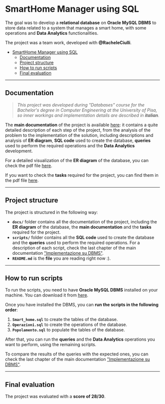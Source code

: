 # SmartHome Manager using SQL

The goal was to develop a **relational database** on **Oracle MySQL DBMS** to store data related to a system that manages a smart home, with some operations and **Data Analytics** functionalities.

The project was a team work, developed with **@RacheleCiulli**.

- [SmartHome Manager using SQL](#smarthome-manager-using-sql)
  - [Documentation](#documentation)
  - [Project structure](#project-structure)
  - [How to run scripts](#how-to-run-scripts)
  - [Final evaluation](#final-evaluation)


---

## Documentation

> _This project was developed during "Databases" course for the Bachelor's degree in Computer Engineering at the University of Pisa, so inner workings and implementation details are described in **italian**._

The **main documentation** of the project is available [here](/docs/Documentazione.pdf): it contains a quite detailed description of each step of the project, from the analysis of the problem to the implementation of the solution, including descriptions and analysis of **ER diagram**, **SQL code** used to create the database, **queries** used to perform the required operations and the **Data Analytics** development.

For a detailed visualization of the **ER diagram** of the database, you can check the pdf file [here](/docs/Modello_ER.pdf).

If you want to check the **tasks** required for the project, you can find them in the pdf file [here](/docs/Specifiche.pdf).

---

## Project structure

The project is structured in the following way:
- **`docs/`** folder contains all the documentation of the project, including the **ER diagram** of the database, the **main documentation** and the **tasks** required for the project.
- **`scripts/`** folder contains all the **SQL code** used to create the database and the **queries** used to perform the required operations. For a description of each script, check the last chapter of the main documentation ["Implementazione su DBMS"](/docs/Documentazione.pdf).
- **`README.md`** is the **file** you are reading right now :).

---

## How to run scripts

To run the scripts, you need to have **Oracle MySQL DBMS** installed on your machine. You can download it from [here](https://dev.mysql.com/downloads/mysql/).

Once you have installed the DBMS, you can **run the scripts in the following order**:
1. **`Smart_home.sql`** to create the tables of the database.
2. **`Operazioni.sql`** to create the operations of the database.
3. **`Popolamento.sql`** to populate the tables of the database.
   
After that, you can run the **queries** and the **Data Analytics** operations you want to perform, using the remaining scripts.

To compare the results of the queries with the expected ones, you can check the last chapter of the main documentation ["Implementazione su DBMS"](/docs/Documentazione.pdf).

---

## Final evaluation

The project was evaluated with a **score of 28/30**.
